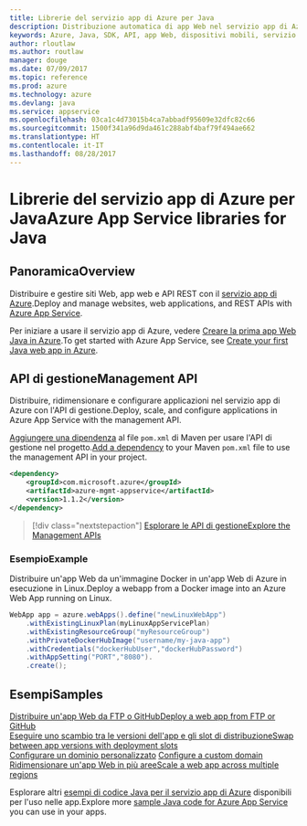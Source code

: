 ```yaml
---
title: Librerie del servizio app di Azure per Java
description: Distribuzione automatica di app Web nel servizio app di Azure con le API di gestione di Azure.
keywords: Azure, Java, SDK, API, app Web, dispositivi mobili, servizio app
author: rloutlaw
ms.author: routlaw
manager: douge
ms.date: 07/09/2017
ms.topic: reference
ms.prod: azure
ms.technology: azure
ms.devlang: java
ms.service: appservice
ms.openlocfilehash: 03ca1c4d73015b4ca7abbadf95609e32dfc82c66
ms.sourcegitcommit: 1500f341a96d9da461c288abf4baf79f494ae662
ms.translationtype: HT
ms.contentlocale: it-IT
ms.lasthandoff: 08/28/2017
---
```

# <a name="azure-app-service-libraries-for-java"></a><span data-ttu-id="0f73c-104">Librerie del servizio app di Azure per Java</span><span class="sxs-lookup"><span data-stu-id="0f73c-104">Azure App Service libraries for Java</span></span>

## <a name="overview"></a><span data-ttu-id="0f73c-105">Panoramica</span><span class="sxs-lookup"><span data-stu-id="0f73c-105">Overview</span></span>

<span data-ttu-id="0f73c-106">Distribuire e gestire siti Web, app web e API REST con il [servizio app di Azure](/azure/app-service).</span><span class="sxs-lookup"><span data-stu-id="0f73c-106">Deploy and manage websites, web applications, and REST APIs with [Azure App Service](/azure/app-service).</span></span>

<span data-ttu-id="0f73c-107">Per iniziare a usare il servizio app di Azure, vedere [Creare la prima app Web Java in Azure](/azure/app-service-web/app-service-web-get-started-java).</span><span class="sxs-lookup"><span data-stu-id="0f73c-107">To get started with Azure App Service, see [Create your first Java web app in Azure](/azure/app-service-web/app-service-web-get-started-java).</span></span>

## <a name="management-api"></a><span data-ttu-id="0f73c-108">API di gestione</span><span class="sxs-lookup"><span data-stu-id="0f73c-108">Management API</span></span>

<span data-ttu-id="0f73c-109">Distribuire, ridimensionare e configurare applicazioni nel servizio app di Azure con l'API di gestione.</span><span class="sxs-lookup"><span data-stu-id="0f73c-109">Deploy, scale, and configure applications in Azure App Service with the management API.</span></span>

<span data-ttu-id="0f73c-110">[Aggiungere una dipendenza](https://maven.apache.org/guides/getting-started/index.html#How_do_I_use_external_dependencies) al file `pom.xml` di Maven per usare l'API di gestione nel progetto.</span><span class="sxs-lookup"><span data-stu-id="0f73c-110">[Add a dependency](https://maven.apache.org/guides/getting-started/index.html#How_do_I_use_external_dependencies) to your Maven `pom.xml` file to use the management API in your project.</span></span>

```XML
<dependency>
    <groupId>com.microsoft.azure</groupId>
    <artifactId>azure-mgmt-appservice</artifactId>
    <version>1.1.2</version>
</dependency>
```   

> [!div class="nextstepaction"]
> [<span data-ttu-id="0f73c-111">Esplorare le API di gestione</span><span class="sxs-lookup"><span data-stu-id="0f73c-111">Explore the Management APIs</span></span>](/java/api/overview/azure)

### <a name="example"></a><span data-ttu-id="0f73c-112">Esempio</span><span class="sxs-lookup"><span data-stu-id="0f73c-112">Example</span></span>

<span data-ttu-id="0f73c-113">Distribuire un'app Web da un'immagine Docker in un'app Web di Azure in esecuzione in Linux.</span><span class="sxs-lookup"><span data-stu-id="0f73c-113">Deploy a webapp from a Docker image into an Azure Web App running on Linux.</span></span>

```java
WebApp app = azure.webApps().define("newLinuxWebApp")
    .withExistingLinuxPlan(myLinuxAppServicePlan)
    .withExistingResourceGroup("myResourceGroup")
    .withPrivateDockerHubImage("username/my-java-app")
    .withCredentials("dockerHubUser","dockerHubPassword")
    .withAppSetting("PORT","8080").
    .create();
```

## <a name="samples"></a><span data-ttu-id="0f73c-114">Esempi</span><span class="sxs-lookup"><span data-stu-id="0f73c-114">Samples</span></span>

<span data-ttu-id="0f73c-115">[Distribuire un'app Web da FTP o GitHub][1]</span><span class="sxs-lookup"><span data-stu-id="0f73c-115">[Deploy a web app from FTP or GitHub][1]</span></span>  
<span data-ttu-id="0f73c-116">[Eseguire uno scambio tra le versioni dell'app e gli slot di distribuzione][2]</span><span class="sxs-lookup"><span data-stu-id="0f73c-116">[Swap between app versions with deployment slots][2]</span></span>  
<span data-ttu-id="0f73c-117">[Configurare un dominio personalizzato][3] </span><span class="sxs-lookup"><span data-stu-id="0f73c-117">[Configure a custom domain][3] </span></span>  
<span data-ttu-id="0f73c-118">[Ridimensionare un'app Web in più aree][4]</span><span class="sxs-lookup"><span data-stu-id="0f73c-118">[Scale a web app across multiple regions][4]</span></span>   

<span data-ttu-id="0f73c-119">Esplorare altri [esempi di codice Java per il servizio app di Azure](https://azure.microsoft.com/resources/samples/?platform=java&term=appservice) disponibili per l'uso nelle app.</span><span class="sxs-lookup"><span data-stu-id="0f73c-119">Explore more [sample Java code for Azure App Service](https://azure.microsoft.com/resources/samples/?platform=java&term=appservice) you can use in your apps.</span></span>

[1]: ../docs-ref-conceptual/java-sdk-configure-webapp-sources.md
[2]: https://azure.microsoft.com/resources/samples/app-service-java-manage-staging-and-production-slots-for-web-apps/
[3]: https://azure.microsoft.com/resources/samples/app-service-java-manage-web-apps-with-custom-domains/
[4]: https://azure.microsoft.com/resources/samples/app-service-java-scale-web-apps-on-linux/
